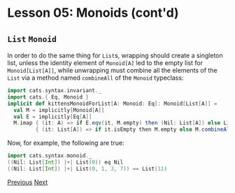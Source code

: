 Lesson 05: Monoids (cont'd)
===========================

`List` `Monoid`
---------------

In order to do the same thing for `List`s, wrapping should create a singleton list, unless the identity element of
`Monoid[A]` led to the empty list for `Monoid[List[A]]`, while unwrapping must combine all the elements of the `List` via a
method named `combineAll` of the `Monoid` typeclass:

```Scala
import cats.syntax.invariant._
import cats.{ Eq, Monoid }
implicit def kittensMonoidForList[A: Monoid: Eq]: Monoid[List[A]] =
  val M = implicitly[Monoid[A]]
  val E = implicitly[Eq[A]]
  M.imap { (it: A) => if E.eqv(it, M.empty) then (Nil: List[A]) else List[A](it) }
         { (it: List[A]) => if it.isEmpty then M.empty else M.combineAll(it) }
```

Now, for example, the following are true:

```Scala
import cats.syntax.monoid._
((Nil: List[Int]) |+| List(0)) eq Nil
((Nil: List[Int]) |+| List(0, 1, 3, 7)) == List(11)
```

[Previous](https://github.com/sjbiaga/kittens/blob/main/monoid-1-option/README.md) [Next](https://github.com/sjbiaga/kittens/blob/main/monoid-3-string/README.md)
